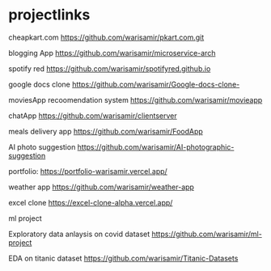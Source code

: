 # projectlinks


cheapkart.com
https://github.com/warisamir/pkart.com.git

blogging App
https://github.com/warisamir/microservice-arch

spotify red
https://github.com/warisamir/spotifyred.github.io

google docs clone
https://github.com/warisamir/Google-docs-clone-


moviesApp recoomendation system
https://github.com/warisamir/movieapp

chatApp
https://github.com/warisamir/clientserver

meals delivery app
https://github.com/warisamir/FoodApp

AI photo suggestion 
https://github.com/warisamir/AI-photographic-suggestion

portfolio: 
https://portfolio-warisamir.vercel.app/ 

weather app
https://github.com/warisamir/weather-app

excel clone
https://excel-clone-alpha.vercel.app/
 
 ml project
 
 Exploratory data anlaysis on covid dataset
 https://github.com/warisamir/ml-project
 
 EDA on titanic dataset
 https://github.com/warisamir/Titanic-Datasets
 
